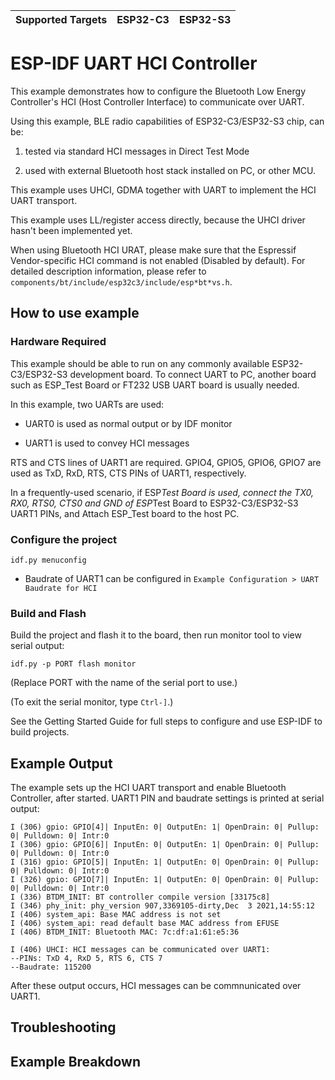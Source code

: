 | Supported Targets | ESP32-C3 | ESP32-S3 |
| ----------------- | -------- | -------- |

ESP-IDF UART HCI Controller
=================================

This example demonstrates how to configure the Bluetooth Low Energy Controller's HCI (Host Controller Interface) to communicate over UART.

Using this example, BLE radio capabilities of ESP32-C3/ESP32-S3 chip, can be:

1. tested via standard HCI messages in Direct Test Mode

2. used with external Bluetooth host stack installed on PC, or other MCU.

This example uses UHCI, GDMA together with UART to implement the HCI UART transport.

This example uses LL/register access directly, because the UHCI driver hasn't been implemented yet.

When using Bluetooth HCI URAT, please make sure that the Espressif Vendor-specific HCI command is not enabled (Disabled by default).
For detailed description information, please refer to `components/bt/include/esp32c3/include/esp*bt*vs.h`.

## How to use example

### Hardware Required

This example should be able to run on any commonly available ESP32-C3/ESP32-S3 development board. To connect UART to PC, another board such as ESP_Test Board or FT232 USB UART board is usually needed.

In this example, two UARTs are used:

- UART0 is used as normal output or by IDF monitor

- UART1 is used to convey HCI messages


RTS and CTS lines of UART1 are required. GPIO4, GPIO5, GPIO6, GPIO7 are used as TxD, RxD, RTS, CTS PINs of UART1, respectively.

In a frequently-used scenario, if ESP*Test Board is used, connect the TX0, RX0, RTS0, CTS0 and GND of ESP*Test Board to ESP32-C3/ESP32-S3 UART1 PINs, and Attach ESP_Test board to the host PC.

### Configure the project

```
idf.py menuconfig
```

* Baudrate of UART1 can be configured in `Example Configuration > UART Baudrate for HCI`

### Build and Flash

Build the project and flash it to the board, then run monitor tool to view serial output:

```
idf.py -p PORT flash monitor
```

(Replace PORT with the name of the serial port to use.)

(To exit the serial monitor, type ``Ctrl-]``.)

See the Getting Started Guide for full steps to configure and use ESP-IDF to build projects.

## Example Output

The example sets up the HCI UART transport and enable Bluetooth Controller, after started. UART1 PIN and baudrate settings is printed at serial output:

```
I (306) gpio: GPIO[4]| InputEn: 0| OutputEn: 1| OpenDrain: 0| Pullup: 0| Pulldown: 0| Intr:0
I (306) gpio: GPIO[6]| InputEn: 0| OutputEn: 1| OpenDrain: 0| Pullup: 0| Pulldown: 0| Intr:0
I (316) gpio: GPIO[5]| InputEn: 1| OutputEn: 0| OpenDrain: 0| Pullup: 0| Pulldown: 0| Intr:0
I (326) gpio: GPIO[7]| InputEn: 1| OutputEn: 0| OpenDrain: 0| Pullup: 0| Pulldown: 0| Intr:0
I (336) BTDM_INIT: BT controller compile version [33175c8]
I (346) phy_init: phy_version 907,3369105-dirty,Dec  3 2021,14:55:12
I (406) system_api: Base MAC address is not set
I (406) system_api: read default base MAC address from EFUSE
I (406) BTDM_INIT: Bluetooth MAC: 7c:df:a1:61:e5:36

I (406) UHCI: HCI messages can be communicated over UART1:
--PINs: TxD 4, RxD 5, RTS 6, CTS 7
--Baudrate: 115200
```

After these output occurs, HCI messages can be commnunicated over UART1.

## Troubleshooting

## Example Breakdown

